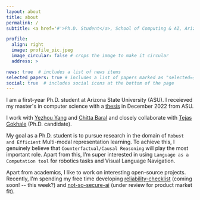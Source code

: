 ```yaml
---
layout: about
title: about
permalink: /
subtitle: <a href='#'>Ph.D. Student</a>, School of Computing & AI, Arizona State University.

profile:
  align: right
  image: profile_pic.jpeg
  image_circular: false # crops the image to make it circular
  address: >

news: true  # includes a list of news items
selected_papers: true # includes a list of papers marked as "selected={true}"
social: true  # includes social icons at the bottom of the page
---
```


I am a first-year Ph.D. student at Arizona State University (ASU). I receieved my master's in computer science with a [thesis](https://www.proquest.com/openview/a3e03e583ae1ebb3be1004f80efc1261/1?pq-origsite=gscholar&cbl=18750&diss=y) in December 2022 from ASU.

<!-- I am a second year PhD student at Arizona State University (ASU). I will be receiving my masters in computer science with thesis in December, 2022 from ASU. I will be `continuing my ongoing research work as a part of my graduate studies`.  -->


I work with [Yezhou Yang](https://yezhouyang.engineering.asu.edu) and [Chitta Baral](https://cogintlab-asu.github.io/) and closely collaborate with [Tejas Gokhale](https://www.tejasgokhale.com) (Ph.D. candidate).  

My goal as a Ph.D. student is to pursue research in the domain of `Robust and Efficient` Multi-modal representation learning. To achieve this, I genuinely believe that `Counterfactual/Causal Reasoning` will play the most important role. Apart from this, I’m super interested in using `Language as a Computation tool` for robotics tasks and Visual Language Navigation.

Apart from academics, I like to work on interesting open-source projects. Recently, I'm spending my free time developing [reliability-checklist](https://github.com/Maitreyapatel/reliability-checklist) (coming soon! -- this week?) and [not-so-secure-ai](https://github.com/Maitreyapatel/gotta-catch-em-all) (under review for product market fit). 


<!-- My goal as a PhD student is to persue the research in the domain of `Robust and Efficient` Multi-modal representation learning. To acheive this, I truly believe that `Counterfactual/Causal Reasoning` will play the msot important role. Apart from this, I'm super interested in using `Language as a Computation tool` for robotics tasks and Visual Language Navigation. -->

<!-- Write your biography here. Tell the world about yourself. Link to your favorite [subreddit](http://reddit.com). You can put a picture in, too. The code is already in, just name your picture `prof_pic.jpg` and put it in the `img/` folder.

Put your address / P.O. box / other info right below your picture. You can also disable any these elements by editing `profile` property of the YAML header of your `_pages/about.md`. Edit `_bibliography/papers.bib` and Jekyll will render your [publications page](/al-folio/publications/) automatically.

Link to your social media connections, too. This theme is set up to use [Font Awesome icons](http://fortawesome.github.io/Font-Awesome/) and [Academicons](https://jpswalsh.github.io/academicons/), like the ones below. Add your Facebook, Twitter, LinkedIn, Google Scholar, or just disable all of them. -->
